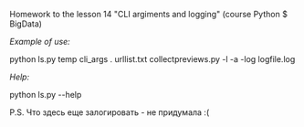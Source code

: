 Homework to the lesson 14 "CLI argiments and logging" (course Python $ BigData)

_Example of use:_

python ls.py temp cli_args . urllist.txt collectpreviews.py -l -a -log logfile.log


_Help:_

python ls.py --help



P.S. Что здесь еще залогировать - не придумала :(